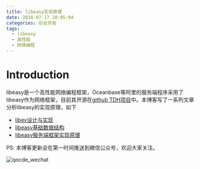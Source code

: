 ```yaml
---
title: libeasy实现原理
date: 2016-07-17 20:05:04
categories: 后台开发
tags:
  - libeasy
  - 高性能
  - 网络编程
---
```


# Introduction

libeasy是一个高性能网络编程框架，Oceanbase等阿里的服务端程序采用了libeasy作为网络框架，目前其开源在[github TDH项目](https://github.com/alibaba/TDH_Socket/tree/master/libeasy)中。本博客写了一系列文章分析libeasy的实现原理，如下

- [libev设计与实现](http://oserror.com/backend/libev-analysis/)
- [libeasy基础数据结构](http://oserror.com/backend/libeasy-data-structure/)
- [libeasy服务端框架实现原理](http://oserror.com/backend/libeasy-server-side-framework/)

PS:
本博客更新会在第一时间推送到微信公众号，欢迎大家关注。

![qocde_wechat](http://oserror.com/images/qcode_wechat.jpg)

